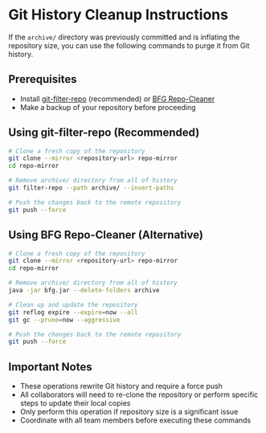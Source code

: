 # Git History Cleanup Instructions

If the `archive/` directory was previously committed and is inflating the repository size, you can use the following commands to purge it from Git history.

## Prerequisites

- Install [git-filter-repo](https://github.com/newren/git-filter-repo) (recommended) or [BFG Repo-Cleaner](https://rtyley.github.io/bfg-repo-cleaner/)
- Make a backup of your repository before proceeding

## Using git-filter-repo (Recommended)

```bash
# Clone a fresh copy of the repository
git clone --mirror <repository-url> repo-mirror
cd repo-mirror

# Remove archive/ directory from all of history
git filter-repo --path archive/ --invert-paths

# Push the changes back to the remote repository
git push --force
```

## Using BFG Repo-Cleaner (Alternative)

```bash
# Clone a fresh copy of the repository
git clone --mirror <repository-url> repo-mirror
cd repo-mirror

# Remove archive/ directory from all of history
java -jar bfg.jar --delete-folders archive

# Clean up and update the repository
git reflog expire --expire=now --all
git gc --prune=now --aggressive

# Push the changes back to the remote repository
git push --force
```

## Important Notes

- These operations rewrite Git history and require a force push
- All collaborators will need to re-clone the repository or perform specific steps to update their local copies
- Only perform this operation if repository size is a significant issue
- Coordinate with all team members before executing these commands